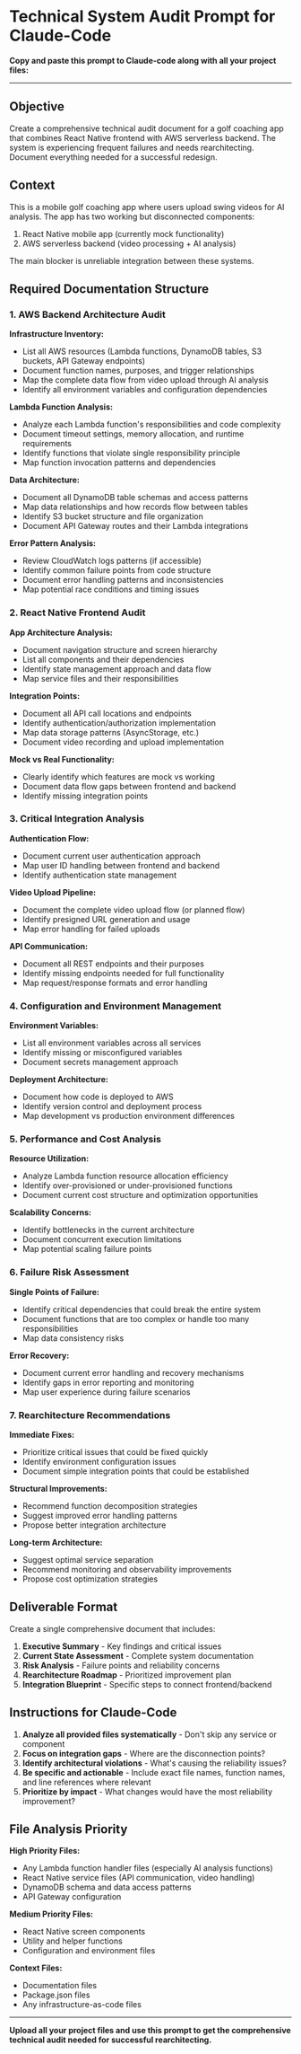 # Technical System Audit Prompt for Claude-Code

**Copy and paste this prompt to Claude-code along with all your project files:**

---

## Objective
Create a comprehensive technical audit document for a golf coaching app that combines React Native frontend with AWS serverless backend. The system is experiencing frequent failures and needs rearchitecting. Document everything needed for a successful redesign.

## Context
This is a mobile golf coaching app where users upload swing videos for AI analysis. The app has two working but disconnected components:
1. React Native mobile app (currently mock functionality)  
2. AWS serverless backend (video processing + AI analysis)

The main blocker is unreliable integration between these systems.

## Required Documentation Structure

### 1. AWS Backend Architecture Audit

**Infrastructure Inventory:**
- List all AWS resources (Lambda functions, DynamoDB tables, S3 buckets, API Gateway endpoints)
- Document function names, purposes, and trigger relationships
- Map the complete data flow from video upload through AI analysis
- Identify all environment variables and configuration dependencies

**Lambda Function Analysis:**
- Analyze each Lambda function's responsibilities and code complexity
- Document timeout settings, memory allocation, and runtime requirements
- Identify functions that violate single responsibility principle
- Map function invocation patterns and dependencies

**Data Architecture:**
- Document all DynamoDB table schemas and access patterns
- Map data relationships and how records flow between tables
- Identify S3 bucket structure and file organization
- Document API Gateway routes and their Lambda integrations

**Error Pattern Analysis:**
- Review CloudWatch logs patterns (if accessible)
- Identify common failure points from code structure
- Document error handling patterns and inconsistencies
- Map potential race conditions and timing issues

### 2. React Native Frontend Audit

**App Architecture Analysis:**
- Document navigation structure and screen hierarchy
- List all components and their dependencies
- Identify state management approach and data flow
- Map service files and their responsibilities

**Integration Points:**
- Document all API call locations and endpoints
- Identify authentication/authorization implementation
- Map data storage patterns (AsyncStorage, etc.)
- Document video recording and upload implementation

**Mock vs Real Functionality:**
- Clearly identify which features are mock vs working
- Document data flow gaps between frontend and backend
- Identify missing integration points

### 3. Critical Integration Analysis

**Authentication Flow:**
- Document current user authentication approach
- Map user ID handling between frontend and backend
- Identify authentication state management

**Video Upload Pipeline:**
- Document the complete video upload flow (or planned flow)
- Identify presigned URL generation and usage
- Map error handling for failed uploads

**API Communication:**
- Document all REST endpoints and their purposes
- Identify missing endpoints needed for full functionality
- Map request/response formats and error handling

### 4. Configuration and Environment Management

**Environment Variables:**
- List all environment variables across all services
- Identify missing or misconfigured variables
- Document secrets management approach

**Deployment Architecture:**
- Document how code is deployed to AWS
- Identify version control and deployment process
- Map development vs production environment differences

### 5. Performance and Cost Analysis

**Resource Utilization:**
- Analyze Lambda function resource allocation efficiency
- Identify over-provisioned or under-provisioned functions
- Document current cost structure and optimization opportunities

**Scalability Concerns:**
- Identify bottlenecks in the current architecture
- Document concurrent execution limitations
- Map potential scaling failure points

### 6. Failure Risk Assessment

**Single Points of Failure:**
- Identify critical dependencies that could break the entire system
- Document functions that are too complex or handle too many responsibilities
- Map data consistency risks

**Error Recovery:**
- Document current error handling and recovery mechanisms
- Identify gaps in error reporting and monitoring
- Map user experience during failure scenarios

### 7. Rearchitecture Recommendations

**Immediate Fixes:**
- Prioritize critical issues that could be fixed quickly
- Identify environment configuration issues
- Document simple integration points that could be established

**Structural Improvements:**
- Recommend function decomposition strategies
- Suggest improved error handling patterns
- Propose better integration architecture

**Long-term Architecture:**
- Suggest optimal service separation
- Recommend monitoring and observability improvements
- Propose cost optimization strategies

## Deliverable Format

Create a single comprehensive document that includes:

1. **Executive Summary** - Key findings and critical issues
2. **Current State Assessment** - Complete system documentation
3. **Risk Analysis** - Failure points and reliability concerns  
4. **Rearchitecture Roadmap** - Prioritized improvement plan
5. **Integration Blueprint** - Specific steps to connect frontend/backend

## Instructions for Claude-Code

1. **Analyze all provided files systematically** - Don't skip any service or component
2. **Focus on integration gaps** - Where are the disconnection points?
3. **Identify architectural violations** - What's causing the reliability issues?
4. **Be specific and actionable** - Include exact file names, function names, and line references where relevant
5. **Prioritize by impact** - What changes would have the most reliability improvement?

## File Analysis Priority

**High Priority Files:**
- Any Lambda function handler files (especially AI analysis functions)
- React Native service files (API communication, video handling)
- DynamoDB schema and data access patterns
- API Gateway configuration

**Medium Priority Files:**
- React Native screen components
- Utility and helper functions
- Configuration and environment files

**Context Files:**
- Documentation files
- Package.json files
- Any infrastructure-as-code files

---

**Upload all your project files and use this prompt to get the comprehensive technical audit needed for successful rearchitecting.**